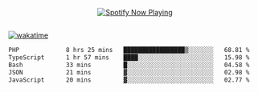 

<p align="center">
  <a href="https://open.spotify.com/user/31ljmyymhthokwewwcd6dsdmvprm" target="_blank"><img src="https://novatorem-psi-rosy.vercel.app/api/spotify" alt="Spotify Now Playing"/></a>
</p>

##

[![wakatime](https://wakatime.com/badge/user/87646243-158a-4241-a3cb-668e1fa2dbb8.svg)](https://wakatime.com/@87646243-158a-4241-a3cb-668e1fa2dbb8)
<!--START_SECTION:waka-->

```txt
PHP             8 hrs 25 mins   █████████████████▒░░░░░░░   68.81 %
TypeScript      1 hr 57 mins    ████░░░░░░░░░░░░░░░░░░░░░   15.98 %
Bash            33 mins         █░░░░░░░░░░░░░░░░░░░░░░░░   04.58 %
JSON            21 mins         ▓░░░░░░░░░░░░░░░░░░░░░░░░   02.98 %
JavaScript      20 mins         ▓░░░░░░░░░░░░░░░░░░░░░░░░   02.77 %
```

<!--END_SECTION:waka-->
